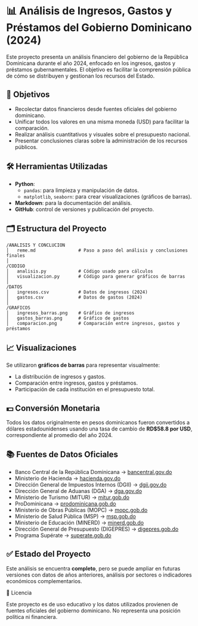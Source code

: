 # 📊 Análisis de Ingresos, Gastos y Préstamos del Gobierno Dominicano (2024)

Este proyecto presenta un análisis financiero del gobierno de la República Dominicana durante el año 2024, enfocado en los ingresos, gastos y préstamos gubernamentales. El objetivo es facilitar la comprensión pública de cómo se distribuyen y gestionan los recursos del Estado.

## 🎯 Objetivos

- Recolectar datos financieros desde fuentes oficiales del gobierno dominicano.
- Unificar todos los valores en una misma moneda (USD) para facilitar la comparación.
- Realizar análisis cuantitativos y visuales sobre el presupuesto nacional.
- Presentar conclusiones claras sobre la administración de los recursos públicos.

## 🛠️ Herramientas Utilizadas

- **Python**:
  - `pandas`: para limpieza y manipulación de datos.
  - `matplotlib`, `seaborn`: para crear visualizaciones (gráficos de barras).
- **Markdown**: para la documentación del análisis.
- **GitHub**: control de versiones y publicación del proyecto.

## 🗂️ Estructura del Proyecto

```
/ANALISIS Y CONCLUCION
│   reme.md                # Paso a paso del análisis y conclusiones finales
│
/CODIGO
│   analisis.py            # Código usado para cálculos
│   visualizacion.py       # Código para generar gráficos de barras
│
/DATOS
│   ingresos.csv           # Datos de ingresos (2024)
│   gastos.csv             # Datos de gastos (2024)
│
/GRAFICOS
│   ingresos_barras.png    # Gráfico de ingresos
│   gastos_barras.png      # Gráfico de gastos
│   comparacion.png        # Comparación entre ingresos, gastos y préstamos
```

## 📈 Visualizaciones

Se utilizaron **gráficos de barras** para representar visualmente:

- La distribución de ingresos y gastos.
- Comparación entre ingresos, gastos y préstamos.
- Participación de cada institución en el presupuesto total.

## 💵 Conversión Monetaria

Todos los datos originalmente en pesos dominicanos fueron convertidos a dólares estadounidenses usando una tasa de cambio de **RD$58.8 por USD**, correspondiente al promedio del año 2024.

## 📚 Fuentes de Datos Oficiales

- Banco Central de la República Dominicana → [bancentral.gov.do](https://www.bancentral.gov.do)
- Ministerio de Hacienda → [hacienda.gov.do](https://www.hacienda.gov.do)
- Dirección General de Impuestos Internos (DGII) → [dgii.gov.do](https://www.dgii.gov.do)
- Dirección General de Aduanas (DGA) → [dga.gov.do](https://www.dga.gov.do)
- Ministerio de Turismo (MITUR) → [mitur.gob.do](https://www.mitur.gob.do)
- ProDominicana → [prodominicana.gob.do](https://www.prodominicana.gob.do)
- Ministerio de Obras Públicas (MOPC) → [mopc.gob.do](https://www.mopc.gob.do)
- Ministerio de Salud Pública (MSP) → [msp.gob.do](https://www.msp.gob.do)
- Ministerio de Educación (MINERD) → [minerd.gob.do](https://www.minerd.gob.do)
- Dirección General de Presupuesto (DIGEPRES) → [digepres.gob.do](https://www.digepres.gob.do)
- Programa Supérate → [superate.gob.do](https://www.superate.gob.do)

## ✅ Estado del Proyecto

Este análisis se encuentra **completo**, pero se puede ampliar en futuras versiones con datos de años anteriores, análisis por sectores o indicadores económicos complementarios.

📄 Licencia

Este proyecto es de uso educativo y los datos utilizados provienen de fuentes oficiales del gobierno dominicano. No representa una posición política ni financiera.

